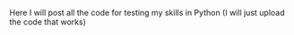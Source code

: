 Here I will post all the code for testing my skills in Python
(I will just upload the code that works)
